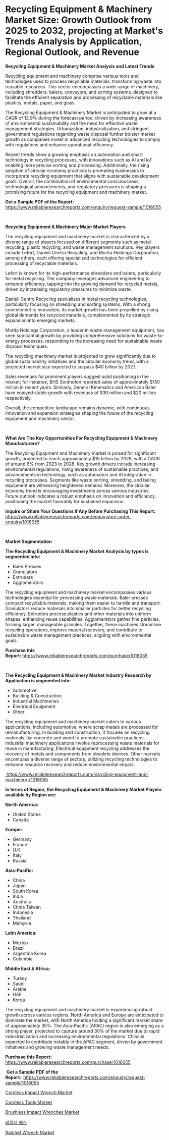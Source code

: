 <p><h1>Recycling Equipment & Machinery Market Size: Growth Outlook from 2025 to 2032, projecting at Market's Trends Analysis by Application, Regional Outlook, and Revenue</h1></p><p><strong>Recycling Equipment & Machinery Market Analysis and Latest Trends</strong></p>
<p><p>Recycling equipment and machinery comprise various tools and technologies used to process recyclable materials, transforming waste into reusable resources. This sector encompasses a wide range of machinery, including shredders, balers, conveyors, and sorting systems, designed to facilitate the efficient separation and processing of recyclable materials like plastics, metals, paper, and glass.</p><p>The Recycling Equipment & Machinery Market is anticipated to grow at a CAGR of 12.9% during the forecast period, driven by increasing awareness of environmental sustainability and the need for effective waste management strategies. Urbanization, industrialization, and stringent government regulations regarding waste disposal further bolster market growth as companies invest in advanced recycling technologies to comply with regulations and enhance operational efficiency.</p><p>Recent trends show a growing emphasis on automation and smart technology in recycling processes, with innovations such as AI and IoT enabling more precise sorting and processing. Additionally, the rising adoption of circular economy practices is prompting businesses to incorporate recycling equipment that aligns with sustainable development goals. Overall, the combination of environmental consciousness, technological advancements, and regulatory pressures is shaping a promising future for the recycling equipment and machinery market.</p></p>
<p><strong>Get a Sample PDF of the Report:&nbsp;</strong> <a href="https://www.reliableresearchreports.com/enquiry/request-sample/1016055?utm_campaign=38&utm_medium=2&utm_source=Github&utm_content=ia&utm_term=10042025&utm_id=recycling-equipment-machinery">https://www.reliableresearchreports.com/enquiry/request-sample/1016055</a></p>
<p>&nbsp;</p>
<p><strong>Recycling Equipment & Machinery Major Market Players</strong></p>
<p><p>The recycling equipment and machinery market is characterized by a diverse range of players focused on different segments such as metal recycling, plastic recycling, and waste management solutions. Key players include Lefort, Danieli Centro Recycling, and Morita Holdings Corporation, among others, each offering specialized technologies for efficient processing of recyclable materials.</p><p>Lefort is known for its high-performance shredders and balers, particularly for metal recycling. The company leverages advanced engineering to enhance efficiency, tapping into the growing demand for recycled metals, driven by increasing regulatory pressures to minimize waste.</p><p>Danieli Centro Recycling specializes in metal recycling technologies, particularly focusing on shredding and sorting systems. With a strong commitment to innovation, its market growth has been propelled by rising global demands for recycled materials, complemented by its strategic expansion into emerging markets.</p><p>Morita Holdings Corporation, a leader in waste management equipment, has seen substantial growth by providing comprehensive solutions for waste-to-energy processes, responding to the increasing need for sustainable waste disposal techniques.</p><p>The recycling machinery market is projected to grow significantly due to global sustainability initiatives and the circular economy trend, with a projected market size expected to surpass $40 billion by 2027. </p><p>Sales revenues for prominent players suggest solid positioning in the market; for instance, BHS Sonthofen reported sales of approximately $150 million in recent years. Similarly, General Kinematics and American Baler have enjoyed stable growth with revenues of $30 million and $20 million respectively. </p><p>Overall, the competitive landscape remains dynamic, with continuous innovation and expansion strategies shaping the future of the recycling equipment and machinery sector.</p></p>
<p>&nbsp;</p>
<p><strong>What Are The Key Opportunities For Recycling Equipment & Machinery Manufacturers?</strong></p>
<p><p>The Recycling Equipment and Machinery market is poised for significant growth, projected to reach approximately $15 billion by 2028, with a CAGR of around 6% from 2023 to 2028. Key growth drivers include increasing environmental regulations, rising awareness of sustainable practices, and advancements in technology, such as automation and AI integration in recycling processes. Segments like waste sorting, shredding, and baling equipment are witnessing heightened demand. Moreover, the circular economy trend is encouraging investments across various industries. Future outlook indicates a robust emphasis on innovation and efficiency, positioning the market favorably for sustained expansion.</p></p>
<p><strong>Inquire or Share Your Questions If Any Before Purchasing This Report:</strong> <a href="https://www.reliableresearchreports.com/enquiry/pre-order-enquiry/1016055?utm_campaign=38&utm_medium=2&utm_source=Github&utm_content=ia&utm_term=10042025&utm_id=recycling-equipment-machinery">https://www.reliableresearchreports.com/enquiry/pre-order-enquiry/1016055</a></p>
<p>&nbsp;</p>
<p><strong>Market Segmentation</strong></p>
<p><strong>The Recycling Equipment & Machinery Market Analysis by types is segmented into:</strong></p>
<p><ul><li>Baler Presses</li><li>Granulators</li><li>Extruders</li><li>Agglomerators</li></ul></p>
<p><p>The recycling equipment and machinery market encompasses various technologies essential for processing waste materials. Baler presses compact recyclable materials, making them easier to handle and transport. Granulators reduce materials into smaller particles for better recycling efficiency. Extruders process plastics and other materials into uniform shapes, enhancing reuse capabilities. Agglomerators gather fine particles, forming larger, manageable granules. Together, these machines streamline recycling operations, improve material recovery, and contribute to sustainable waste management practices, aligning with environmental goals.</p></p>
<p><strong>Purchase this Report:&nbsp;</strong><a href="https://www.reliableresearchreports.com/purchase/1016055?utm_campaign=38&utm_medium=2&utm_source=Github&utm_content=ia&utm_term=10042025&utm_id=recycling-equipment-machinery">https://www.reliableresearchreports.com/purchase/1016055</a></p>
<p>&nbsp;</p>
<p><strong>The Recycling Equipment & Machinery Market Industry Research by Application is segmented into:</strong></p>
<p><ul><li>Automotive</li><li>Building & Construction</li><li>Industrial Machineries</li><li>Electrical Equipment</li><li>Other</li></ul></p>
<p><p>The recycling equipment and machinery market caters to various applications, including automotive, where scrap metals are processed for remanufacturing. In building and construction, it focuses on recycling materials like concrete and wood to promote sustainable practices. Industrial machinery applications involve reprocessing waste materials for reuse in manufacturing. Electrical equipment recycling addresses the recovery of metals and components from obsolete devices. Other markets encompass a diverse range of sectors, utilizing recycling technologies to enhance resource recovery and reduce environmental impact.</p></p>
<p><a href="https://www.reliableresearchreports.com/recycling-equipment-and-machinery-r1016055?utm_campaign=38&utm_medium=2&utm_source=Github&utm_content=ia&utm_term=10042025&utm_id=recycling-equipment-machinery">&nbsp;https://www.reliableresearchreports.com/recycling-equipment-and-machinery-r1016055</a></p>
<p><strong>In terms of Region, the Recycling Equipment & Machinery Market Players available by Region are:</strong></p>
<p>
    <p> <strong> North America: </strong>
        <ul>
            <li>United States</li>
            <li>Canada</li>
        </ul>
        </p> 
    <p> <strong> Europe: </strong>
        <ul>
            <li>Germany</li>
            <li>France</li>
            <li>U.K.</li>
            <li>Italy</li>
            <li>Russia</li>
        </ul>
        </p> 
    <p> <strong> Asia-Pacific: </strong>
        <ul>
            <li>China</li>
            <li>Japan</li>
            <li>South Korea</li>
            <li>India</li>
            <li>Australia</li>
            <li>China Taiwan</li>
            <li>Indonesia</li>
            <li>Thailand</li>
            <li>Malaysia</li>
        </ul>
        </p> 
    <p> <strong> Latin America: </strong>
        <ul>
            <li>Mexico</li>
            <li>Brazil</li>
            <li>Argentina Korea</li>
            <li>Colombia</li>
        </ul>
        </p> 
    <p> <strong> Middle East & Africa: </strong>
        <ul>
            <li>Turkey</li>
            <li>Saudi</li>
            <li>Arabia</li>
            <li>UAE</li>
            <li>Korea</li>
        </ul>
    </p>
    </p>
<p><p>The recycling equipment and machinery market is experiencing robust growth across various regions. North America and Europe are anticipated to dominate the market, with North America holding a significant market share of approximately 35%. The Asia-Pacific (APAC) region is also emerging as a strong player, projected to capture around 30% of the market due to rapid industrialization and increasing environmental regulations. China is expected to contribute notably in the APAC segment, driven by government initiatives and growing waste management needs.</p></p>
<p><strong>Purchase this Report: </strong><a href="https://www.reliableresearchreports.com/purchase/1016055?utm_campaign=38&utm_medium=2&utm_source=Github&utm_content=ia&utm_term=10042025&utm_id=recycling-equipment-machinery">https://www.reliableresearchreports.com/purchase/1016055</a></p>
<p>&nbsp;<strong>Get a Sample PDF of the Report:&nbsp;&nbsp;</strong><a href="https://www.reliableresearchreports.com/enquiry/request-sample/1016055?utm_campaign=38&utm_medium=2&utm_source=Github&utm_content=ia&utm_term=10042025&utm_id=recycling-equipment-machinery">https://www.reliableresearchreports.com/enquiry/request-sample/1016055</a></p>
<p><strong></strong></p>
<p><p><a href="https://github.com/blauetrelawz/Market-Research-Report-List-1/blob/main/cordless-impact-wrench-market.md?utm_campaign=38&utm_medium=2&utm_source=Github&utm_content=ia&utm_term=10042025&utm_id=recycling-equipment-machinery">Cordless Impact Wrench Market</a></p><p><a href="https://github.com/porstgowinjq/Market-Research-Report-List-1/blob/main/cordless-tools-market.md?utm_campaign=38&utm_medium=2&utm_source=Github&utm_content=ia&utm_term=10042025&utm_id=recycling-equipment-machinery">Cordless Tools Market</a></p><p><a href="https://github.com/swaftaenglem/Market-Research-Report-List-1/blob/main/brushless-impact-wrenches-market.md?utm_campaign=38&utm_medium=2&utm_source=Github&utm_content=ia&utm_term=10042025&utm_id=recycling-equipment-machinery">Brushless Impact Wrenches Market</a></p><p><a href="https://github.com/laholand/Market-Research-Report-List-7/blob/main/741251054737.md?utm_campaign=38&utm_medium=2&utm_source=Github&utm_content=ia&utm_term=10042025&utm_id=recycling-equipment-machinery">레이저 메스</a></p><p><a href="https://github.com/gassmkalay/Market-Research-Report-List-1/blob/main/ratchet-wrench-market.md?utm_campaign=38&utm_medium=2&utm_source=Github&utm_content=ia&utm_term=10042025&utm_id=recycling-equipment-machinery">Ratchet Wrench Market</a></p></p>